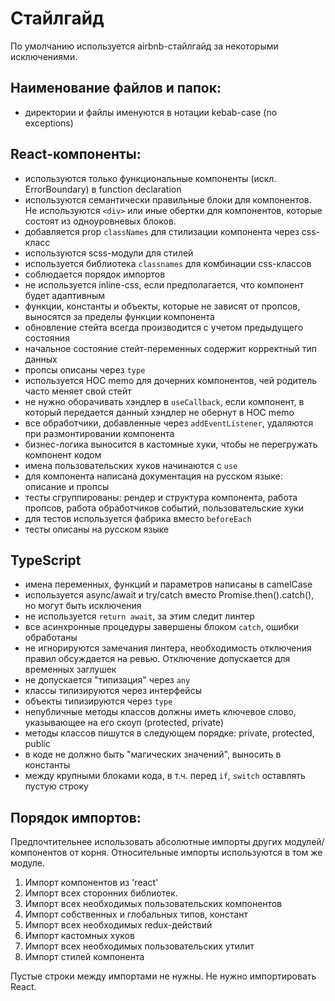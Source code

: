 # Стайлгайд

По умолчанию используется airbnb-стайлгайд за некоторыми исключениями.

## Наименование файлов и папок:

- директории и файлы именуются в нотации kebab-case (no exceptions)

## React-компоненты:

- используются только функциональные компоненты (искл. ErrorBoundary) в
  function declaration
- используются семантически правильные блоки для компонентов. Не
  используются `<div>` или иные обертки для компонентов, которые состоят из
  одноуровневых блоков.
- добавляется prop `classNames` для стилизации компонента через css-класс
- используются scss-модули для стилей
- используется библиотека `classnames` для комбинации css-классов
- соблюдается порядок импортов
- не используется inline-css, если предполагается, что компонент будет
  адаптивным
- функции, константы и объекты, которые не зависят от пропсов, выносятся за
  пределы функции компонента
- обновление стейта всегда производится с учетом предыдущего состояния
- начальное состояние стейт-переменных содержит корректный тип данных
- пропсы описаны через `type`
- используется HOC memo для дочерних компонентов, чей родитель часто меняет свой
  стейт
- не нужно оборачивать хэндлер в `useCallback`, если компонент, в который
  передается данный хэндлер не обернут в HOC memo
- все обработчики, добавленные через `addEventListener`, удаляются при
  размонтировании компонента
- бизнес-логика выносится в кастомные хуки, чтобы не перегружать компонент кодом
- имена пользовательских хуков начинаются с `use`
- для компонента написана документация на русском языке: описание и пропсы
- тесты сгруппированы: рендер и структура компонента, работа пропсов, работа
  обработчиков событий, пользовательские хуки
- для тестов используется фабрика вместо `beforeEach`
- тесты описаны на русском языке

## TypeScript

- имена переменных, функций и параметров написаны в camelCase
- используется async/await и try/catch вместо Promise.then().catch(), но могут
  быть исключения
- не используется `return await`, за этим следит линтер
- все асинхронные процедуры завершены блоком `catch`, ошибки обработаны
- не игнорируются замечания линтера, необходимость отключения правил обсуждается
  на ревью. Отключение допускается для временных заглушек
- не допускается "типизация" через `any`
- классы типизируются через интерфейсы
- объекты типизируются через `type`
- непубличные методы классов должны иметь ключевое слово, указывающее на его
  скоуп (protected, private)
- методы классов пишутся в следующем порядке: private, protected, public
- в коде не должно быть "магических значений", выносить в константы
- между крупными блоками кода, в т.ч. перед `if`, `switch` оставлять пустую
  строку

## Порядок импортов:

Предпочтительнее использовать абсолютные импорты других модулей/компонентов от
корня. Относительные импорты используются в том же модуле.

1. Импорт компонентов из 'react'
2. Импорт всех сторонних библиотек.
3. Импорт всех необходимых пользовательских компонентов
4. Импорт собственных и глобальных типов, констант
5. Импорт всех необходимых redux-действий
6. Импорт кастомных хуков
7. Импорт всех необходимых пользовательских утилит
8. Импорт стилей компонента

Пустые строки между импортами не нужны. Не нужно импортировать React.
